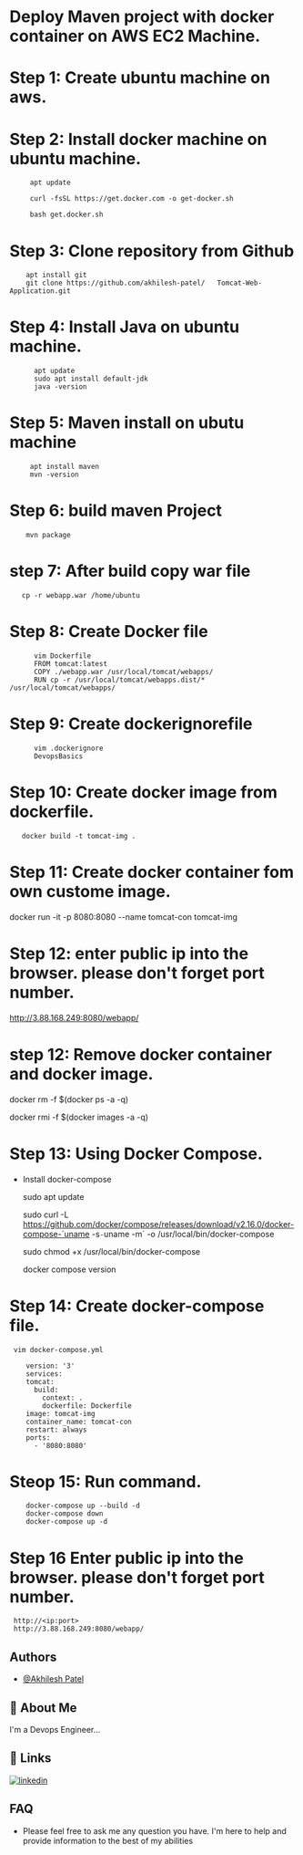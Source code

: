 # Deploy Maven project with docker container on AWS EC2 Machine.

# Step 1: Create ubuntu machine on aws.

# Step 2:  Install docker machine  on ubuntu machine.
           
         apt update

         curl -fsSL https://get.docker.com -o get-docker.sh

         bash get.docker.sh
# Step 3: Clone repository from Github
        apt install git 
        git clone https://github.com/akhilesh-patel/   Tomcat-Web-Application.git

# Step 4: Install Java on ubuntu machine.
          apt update
          sudo apt install default-jdk
          java -version 
# Step 5: Maven install on ubutu machine
         apt install maven 
         mvn -version
# Step 6: build maven Project 
        mvn package
# step 7: After build copy war file 
       cp -r webapp.war /home/ubuntu
# Step 8: Create Docker file
          vim Dockerfile
          FROM tomcat:latest
          COPY ./webapp.war /usr/local/tomcat/webapps/
          RUN cp -r /usr/local/tomcat/webapps.dist/* /usr/local/tomcat/webapps/

# Step 9: Create dockerignorefile
          vim .dockerignore
          DevopsBasics
# Step 10: Create docker image from dockerfile.
       docker build -t tomcat-img .
# Step 11: Create docker container fom own custome image.
       
docker run -it  -p 8080:8080 --name  tomcat-con tomcat-img

# Step 12:  enter public ip into the browser. please  don't forget port number.

http://3.88.168.249:8080/webapp/

# step 12: Remove docker container and docker image.

docker  rm -f $(docker ps -a -q)

docker rmi -f $(docker images -a -q)

# Step 13: Using Docker Compose.
* Install docker-compose 
  
  sudo apt update

  sudo curl -L https://github.com/docker/compose/releases/download/v2.16.0/docker-compose-`uname -s`-`uname -m` -o /usr/local/bin/docker-compose
  
  sudo chmod +x /usr/local/bin/docker-compose

  docker compose version
  
# Step 14: Create docker-compose file.
     vim docker-compose.yml
      
        version: '3'
        services:
        tomcat:
          build:
            context: .    
            dockerfile: Dockerfile
        image: tomcat-img
        container_name: tomcat-con
        restart: always
        ports:
          - '8080:8080'
# Steop 15: Run command.
        docker-compose up --build -d
        docker-compose down
        docker-compose up -d
# Step 16 Enter public ip into the browser. please  don't forget port number.
     http://<ip:port>
     http://3.88.168.249:8080/webapp/
     


     








    
    
 













## Authors

- [@Akhilesh Patel](https://www.github.com/akhilesh-patel)




## 🚀 About Me
I'm a Devops Engineer...



## 🔗 Links

[![linkedin](https://img.shields.io/badge/linkedin-0A66C2?style=for-the-badge&logo=linkedin&logoColor=white)]( https://www.linkedin.com/in/akhilesh-patel-8983aa1a5/)





## FAQ
* Please feel free to ask me any question you have. I'm here to help and provide information to the best of my abilities











